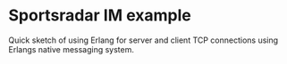# Sportsradar IM example
Quick sketch of using Erlang for server and client TCP connections using Erlangs native messaging system.
